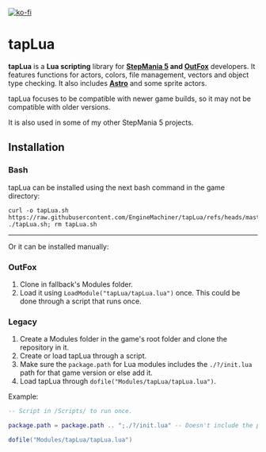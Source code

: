 [![ko-fi](https://ko-fi.com/img/githubbutton_sm.svg)](https://ko-fi.com/W7W32691S)

# tapLua

**tapLua** is a **Lua scripting** library for **[StepMania 5](https://github.com/stepmania/stepmania) and [OutFox](https://github.com/TeamRizu/OutFox)** developers.
It features functions for actors, colors, file management, vectors and object type checking. It also includes [**Astro**](https://github.com/EngineMachiner/Astro) and some sprite actors.

tapLua focuses to be compatible with newer game builds, so it may not be compatible with older versions.

It is also used in some of my other StepMania 5 projects.

## Installation

### Bash

tapLua can be installed using the next bash command in the game directory:
```console
curl -o tapLua.sh https://raw.githubusercontent.com/EngineMachiner/tapLua/refs/heads/master/tapLua.sh
./tapLua.sh; rm tapLua.sh
```

---

Or it can be installed manually:

### OutFox

  1. Clone in fallback's Modules folder.
  2. Load it using `LoadModule("tapLua/tapLua.lua")` once. This could be done through a script that runs once.

### Legacy

  1. Create a Modules folder in the game's root folder and clone the repository in it.
  2. Create or load tapLua through a script.
  3. Make sure the `package.path` for Lua modules includes the `./?/init.lua` path for that game version or else add it.
  4. Load tapLua through `dofile("Modules/tapLua/tapLua.lua")`.

  Example:
  ```lua
  -- Script in /Scripts/ to run once.

  package.path = package.path .. ";./?/init.lua" -- Doesn't include the path.

  dofile("Modules/tapLua/tapLua.lua")
  ```

